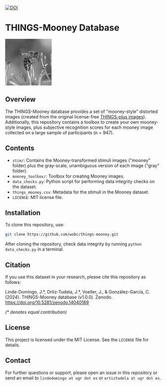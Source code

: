 

[![DOI](https://zenodo.org/badge/DOI/10.5281/zenodo.14040189.svg)](https://doi.org/10.5281/zenodo.14040189)


# THINGS-Mooney Database

<img src="/mooney_toolbox/example.gif" alt="Output GIF" width="150"/>

## Overview
The THINGS-Mooney database provides a set of "mooney-style" distorted images (created from the original license-free [THINGS-plus images](https://osf.io/jum2f/)). Additionally, this repository contains a toolbox to create your own mooney-style images, plus subjective recognition scores for each mooney image collected on a large sample of participants (n = 947).

## Contents
- `stim/`: Contains the Mooney-transformed stimuli images ("mooney" folder) plus the gray-scale, unambiguous version of each image ("gray" folder).
- `mooney_toolbox/`: Toolbox for creating Mooney images.
- `data_checks.py`: Python script for performing data integrity checks on the dataset.
- `things_mooney.csv`: Metadata for the stimuli in the Mooney dataset.
- `LICENSE`: MIT license file.

## Installation
To clone this repository, use:
```bash
git clone https://github.com/wobc/things-mooney.git
```

After cloning the repository, check data integrity by running `python data_checks.py` in a terminal.

## Citation

If you use this dataset in your research, please cite this repository as follows:

Linde-Domingo, J.\*, Ortiz-Tudela, J.\*, Voeller, J., & González-García, C. (2024). THINGS-Mooney database (v1.0.0). Zenodo. https://doi.org/10.5281/zenodo.14040189

_(* denotes equal contribution)_



## License
This project is licensed under the MIT License. See the `LICENSE` file for details.

## Contact
For further questions or support, please open an issue in this repository or send an email to `lindedomingo at ugr dot es` or `ortiztudela at ugr dot es`.


